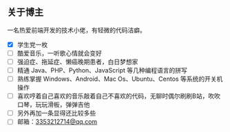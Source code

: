 ## 关于博主

一名热爱前端开发的技术小佬，有轻微的代码洁癖。

- [x] 学生党一枚
- [ ] 酷爱音乐，一听歌心情就会变好
- [ ] 强迫症、拖延症、懒癌晚期患者，白日梦想家
- [ ] 精通 Java、PHP、Python、JavaScript 等几种编程语言的拼写
- [ ] 熟练掌握 Windows、Android、Mac Os、Ubuntu、Centos 等系统的开关机操作
- [ ] 喜欢哼着自己喜欢的音乐敲着自己不喜欢的代码，无聊时偶尔刷刷B站，吹吹口琴，玩玩滑板，弹弹吉他
- [ ] 另外再加一条显得还比较多些
- [ ] 邮箱：3353212714@qq.com
